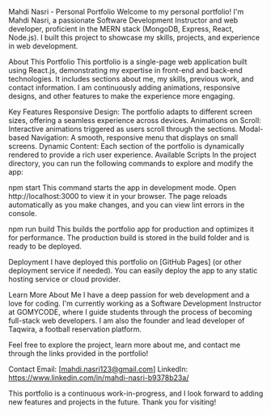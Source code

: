 Mahdi Nasri - Personal Portfolio
Welcome to my personal portfolio! I'm Mahdi Nasri, a passionate Software Development Instructor and web developer, proficient in the MERN stack (MongoDB, Express, React, Node.js). I built this project to showcase my skills, projects, and experience in web development.

About This Portfolio
This portfolio is a single-page web application built using React.js, demonstrating my expertise in front-end and back-end technologies. It includes sections about me, my skills, previous work, and contact information. I am continuously adding animations, responsive designs, and other features to make the experience more engaging.

Key Features
Responsive Design: The portfolio adapts to different screen sizes, offering a seamless experience across devices.
Animations on Scroll: Interactive animations triggered as users scroll through the sections.
Modal-based Navigation: A smooth, responsive menu that displays on small screens.
Dynamic Content: Each section of the portfolio is dynamically rendered to provide a rich user experience.
Available Scripts
In the project directory, you can run the following commands to explore and modify the app:

npm start
This command starts the app in development mode.
Open http://localhost:3000 to view it in your browser. The page reloads automatically as you make changes, and you can view lint errors in the console.

npm run build
This builds the portfolio app for production and optimizes it for performance. The production build is stored in the build folder and is ready to be deployed.

Deployment
I have deployed this portfolio on [GitHub Pages] (or other deployment service if needed). You can easily deploy the app to any static hosting service or cloud provider.

Learn More About Me
I have a deep passion for web development and a love for coding. I'm currently working as a Software Development Instructor at GOMYCODE, where I guide students through the process of becoming full-stack web developers. I am also the founder and lead developer of Taqwira, a football reservation platform.

Feel free to explore the project, learn more about me, and contact me through the links provided in the portfolio!

Contact
Email: [mahdi.nasri123@gmail.com]
LinkedIn: https://www.linkedin.com/in/mahdi-nasri-b9378b23a/

This portfolio is a continuous work-in-progress, and I look forward to adding new features and projects in the future. Thank you for visiting!